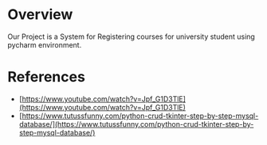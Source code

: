 
# Overview



Our Project is a System for Registering courses for university student using pycharm environment.



# References



- [https://www.youtube.com/watch?v=Jpf_G1D3TlE](https://www.youtube.com/watch?v=Jpf_G1D3TlE)
- [https://www.tutussfunny.com/python-crud-tkinter-step-by-step-mysql-database/](https://www.tutussfunny.com/python-crud-tkinter-step-by-step-mysql-database/)


